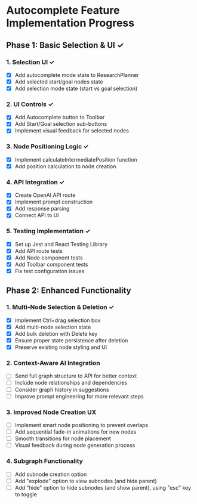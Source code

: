 # Autocomplete Feature Implementation Progress

## Phase 1: Basic Selection & UI ✓

### 1. Selection UI ✓
- [x] Add autocomplete mode state to ResearchPlanner
- [x] Add selected start/goal nodes state
- [x] Add selection mode state (start vs goal selection)

### 2. UI Controls ✓
- [x] Add Autocomplete button to Toolbar
- [x] Add Start/Goal selection sub-buttons
- [x] Implement visual feedback for selected nodes

### 3. Node Positioning Logic ✓
- [x] Implement calculateIntermediatePosition function
- [x] Add position calculation to node creation

### 4. API Integration ✓
- [x] Create OpenAI API route
- [x] Implement prompt construction
- [x] Add response parsing
- [x] Connect API to UI

### 5. Testing Implementation ✓
- [x] Set up Jest and React Testing Library
- [x] Add API route tests
- [x] Add Node component tests
- [x] Add Toolbar component tests
- [x] Fix test configuration issues

## Phase 2: Enhanced Functionality

### 1. Multi-Node Selection & Deletion ✓
- [x] Implement Ctrl+drag selection box
- [x] Add multi-node selection state
- [x] Add bulk deletion with Delete key
- [x] Ensure proper state persistence after deletion
- [x] Preserve existing node styling and UI

### 2. Context-Aware AI Integration
- [ ] Send full graph structure to API for better context
- [ ] Include node relationships and dependencies
- [ ] Consider graph history in suggestions
- [ ] Improve prompt engineering for more relevant steps

### 3. Improved Node Creation UX
- [ ] Implement smart node positioning to prevent overlaps
- [ ] Add sequential fade-in animations for new nodes
- [ ] Smooth transitions for node placement
- [ ] Visual feedback during node generation process 

### 4. Subgraph Functionality
- [ ] Add subnode creation option
- [ ] Add "explode" option to view subnodes (and hide parent)
- [ ] Add "hide" option to hide subnodes (and show parent), using "esc" key to toggle
